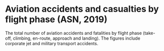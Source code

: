 # Aviation accidents and casualties by flight phase (ASN, 2019)

The total number of aviation accidents and fatalities by flight phase (take-off, climbing, en-route, approach and landing). The figures include corporate jet and military transport accidents.